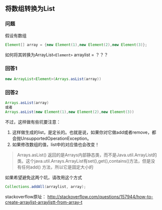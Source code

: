 ## 将数组转换为List

### 问题

假设有数组

```java
Element[] array = {new Element(1),new Element(2),new Element(3)};
```

如何将其转换为ArrayList`<Element>` arraylist = ？？？

### 回答1

```java
new ArrayList<Element>(Arrays.asList(array))
```

### 回答2

```java
Arrays.asList(array)
或者
Arrays.asList(new Element(1),new Element(2),new Element(3))
```

不过，这样做有些坑要注意：

1. 这样做生成的list，是定长的。也就是说，如果你对它做add或者remove，都会抛UnsupportedOperationException。
2. 如果修改数组的值，list中的对应值也会改变！

> Arrays.asList() 返回的是Arrays内部静态类，而不是Java.util.ArrayList的类。这个java.util.Arrays.ArrayList有set(),get(),contains()方法，但是没有任何add() 方法，所以它是固定大小的

如果希望避免这两个坑，请改用这个方式

```java
Collections.addAll(arraylist, array);
```

stackoverflow原址：
http://stackoverflow.com/questions/157944/how-to-create-arraylist-arraylistt-from-array-t